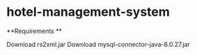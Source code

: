 # hotel-management-system
**Requirements **

Download rs2xml.jar
Download mysql-connector-java-8.0.27.jar
